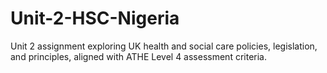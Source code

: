 # Unit-2-HSC-Nigeria
Unit 2 assignment exploring UK health and social care policies, legislation, and principles, aligned with ATHE Level 4 assessment criteria.
